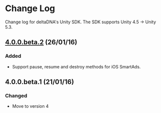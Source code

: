 # Change Log
Change log for deltaDNA's Unity SDK.  The SDK supports Unity 4.5 -> Unity 5.3.

## [4.0.0.beta.2](https://github.com/deltaDNA/unity-sdk/releases/tag/4.0.0.beta.1) (26/01/16)
### Added
* Support pause, resume and destroy methods for iOS SmartAds.

## 4.0.0.beta.1 (21/01/16)
### Changed
* Move to version 4

